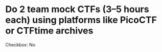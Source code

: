 # Do 2 team mock CTFs (3–5 hours each) using platforms like PicoCTF or CTFtime archives

Checkbox: No